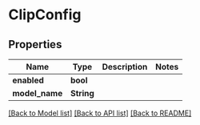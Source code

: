 # ClipConfig

## Properties

Name | Type | Description | Notes
------------ | ------------- | ------------- | -------------
**enabled** | **bool** |  | 
**model_name** | **String** |  | 

[[Back to Model list]](../README.md#documentation-for-models) [[Back to API list]](../README.md#documentation-for-api-endpoints) [[Back to README]](../README.md)


